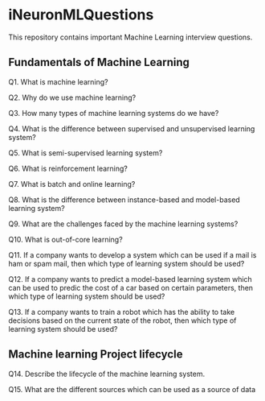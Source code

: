 # iNeuronMLQuestions

This repository contains important Machine Learning interview questions.

## Fundamentals of Machine Learning
Q1. What is machine learning?

Q2. Why do we use machine learning?

Q3. How many types of machine learning systems do we have?

Q4. What is the difference between supervised and unsupervised learning system?

Q5. What is semi-supervised learning system?

Q6. What is reinforcement learning?

Q7. What is batch and online learning?

Q8. What is the difference between instance-based and model-based learning system?

Q9. What are the challenges faced by the machine learning systems?

Q10. What is out-of-core learning?

Q11. If a company wants to develop a system which can be used if a mail is ham or spam mail, then which type of learning system should be used?

Q12. If a company wants to predict a model-based learning system which can be used to predic the cost of a car based on certain parameters, then which type of learning system should be used?

Q13. If a company wants to train a robot which has the ability to take decisions based on the current state of the robot, then which type of learning system should be used?

## Machine learning Project lifecycle

Q14. Describe the lifecycle of the machine learning system.

Q15. What are the different sources which can be used as a source of data